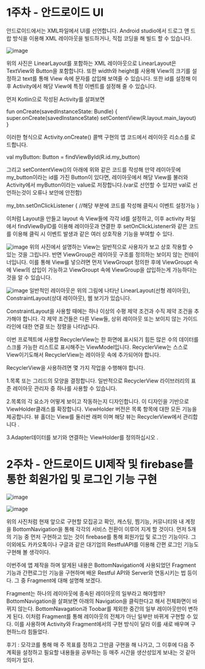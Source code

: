 # 1주차 - 안드로이드 UI
안드로이드에서는 XML파일에서 UI를 선언합니다. Android studio에서 드로그 앤 드랍 방식을 이용해 XML 레이아웃을 빌드하거나, 직접 코딩을 해 빌드 할 수 있습니다.

![image](https://user-images.githubusercontent.com/31373739/211561332-c0f2d707-d734-4dc3-9b30-ad62b7f58d34.png)

위의 사진은 LinearLayout를 포함하는 XML 레이아웃으로 LinearLayout은 TextView와 Button을 포함합니다.
또한 width와 height를 사용해 View의 크기를 설정하고 text를 통해 View 속에 문자를 삽입해 보여줄 수 있습니다.
또한 id를 설정해 이후 Activity에서 해당 View에 특정 이벤트를 설정해 줄 수 있습니다.

먼저 Kotlin으로 작성된 Activity를 살펴보면

fun onCreate(savedInstanceState: Bundle) {
    super.onCreate(savedInstanceState)
    setContentView(R.layout.main_layout)
}

이러한 형식으로 Activity.onCreate() 콜백 구현의 앱 코드에서 레이아웃 리소스를 로드합니다.

val myButton: Button = findViewById(R.id.my_button)

그리고 setContentView()의 아래에 위와 같은 코드를 작성해 만약 레이아웃에 my_button이라는 id를 가진 Button이 있다면,
레이아웃에서 해당 View를 불러와 Activity에서 myButton이라는 value로 저장합니다.(var로 선언할 수 있지만 val로 선언하는것이 오류나 보안에 안전함)

my_btn.setOnClickListener {
            //해당 부분에 코드를 작성해 클릭시 이벤트 설정가능
        }

이처럼 Layout을 만들고 layout 속 View들에 각각 id를 설정하고, 이후 activity 파일에서 findViewByID를 이용해 레이아웃과 연결한 후
setOnClickListener와 같은 코드를 이용해 클릭 시 이벤트 발생과 같은 여러 상호작용 기능을 부여할 수 있다.

![image](https://user-images.githubusercontent.com/31373739/211566508-815b50db-2461-4315-864b-c21df80f3fc5.png)
위의 사진에서 설명하는 View는 일반적으로 사용자가 보고 상호 작용할 수 있는 것을 그립니다.
반면 ViewGroup은 레이아웃 구조를 정의하는 보이지 않는 컨테이너입니다.
이를 통해 View를 넣으려면 먼저 ViewGroupt 정의한 후에 ViewGroupt 속에 View의 삽입이 가능하고 ViewGroupt 속에 ViewGroup을 삽입하는게 가능하다는 것을 알 수 있습니다.

![image](https://user-images.githubusercontent.com/31373739/211568031-185cc4ed-08f5-429d-b96e-5126afae9a0d.png)
일반적인 레이아웃은 위의 그림에 나타난 LinearLayout(선형 레이아웃), ConstraintLayout(상대 레이아웃), 웹 보기가 있습니다.

ConstraintLayout을 사용할 때에는 하나 이상의 수평 제약 조건과 수직 제약 조건을 추가해야 합니다.
각 제약 조건들은 다른 View들, 상위 레이아웃 또는 보이지 않는 가이드라인에 대한 연결 또는 정렬을 나타냅니다.

이번 프로젝트에 사용할 RecyclerView는 한 화면에 표시되기 힘든 많은 수의 데이터를 스크롤 가능한 리스트로 표시해주는 ViewModel입니다.
RecyclerView는 스스로 View이기도해서 RecyclerView는 레이아웃 속에 추가되어야 합니다.

RecyclerView을 사용하려면 몇 가지 작업을 수행해야 합니다.

  1.목록 또는 그리드의 모양을 결정합니다. 일반적으로 RecyclerView 라이브러리의 표준 레이아웃 관리자 중 하나를 사용할 수 있습니다.

  2.목록의 각 요소가 어떻게 보이고 작동하는지 디자인합니다. 이 디자인을 기반으로 ViewHolder클래스를 확장합니다. 
    ViewHolder 버전은 목록 항목에 대한 모든 기능을 제공합니다. 뷰 홀더는 View를 둘러싼 래퍼 이며 해당 뷰는 RecyclerView에서 관리합니다 .

  3.Adapter데이터를 보기와 연결하는 ViewHolder를 정의하십시오 .
  
  # 2주차 - 안드로이드 UI제작 및 firebase를 통한 회원가입 및 로그인 기능 구현
  ![image](https://user-images.githubusercontent.com/31373739/212929050-2d162d8a-65c0-46b2-b6c2-c8cb4db109d8.png)
  
  ![image](https://user-images.githubusercontent.com/31373739/212928929-65f0beb5-11b4-481a-84fb-5b0a15a33002.png)
  
  위의 사진처럼 현재 앞으로 구현할 모집공고 확인, 캐스팅, 찜기능, 커뮤니티와 내 계정을 BottomNavigation을 통해 각각의 서비스 전환이 이루어 지게 할 것이다.
  먼저 5개의 기능 중 먼저 구현하고 있는 것이 firebase를 통해 회원가입 및 로그인 기능이다.
  그 이외에도 카카오톡이나 구글과 같은 대기업의 RestfulAPI를 이용해 간편 로그인 기능도 구현해 볼 생각이다.
  
  이번주에 앱 제작을 하며 알게된 내용은 BottomNavigation에 사용되었던 Fragment 기능과 간편로그인 기능을 구현하며 배운 Restful API와 Server와 연동시키는 법 등이다.
  그 중 Fragment에 대해 설명해 보겠다. 
  
  Fragment는 하나의 레이아웃에 종속된 레이아웃의 일부라고 해야할까?
  BottomNavigation을 살펴보면 아래의 Navigation을 클릭한다고 해서 전체화면이 바뀌지 않는다.
  BottomNavagation과 Toobar를 제외한 중간의 일부 레이아웃만이 변하게 된다.
  이처럼 Fragment를 통해 레이아웃의 전체가 아닌 일부만 바뀌게 구현할 수 있다.
  이를 사용하며 Activity와 Fragment에서의 구현 방식이 달라 이를 새로 배우며 구현하느라 힘들었다.
  
   후기 : 모각코를 통해 매 주 목표를 정하고 그만큼 구현을 해 나가고, 그 이후에 다음 주 계획을 설정하고 필요할 내용들을 공부하는 등 매주 시간을 생산성있게 보내는 것 같아 의미가 있다.





